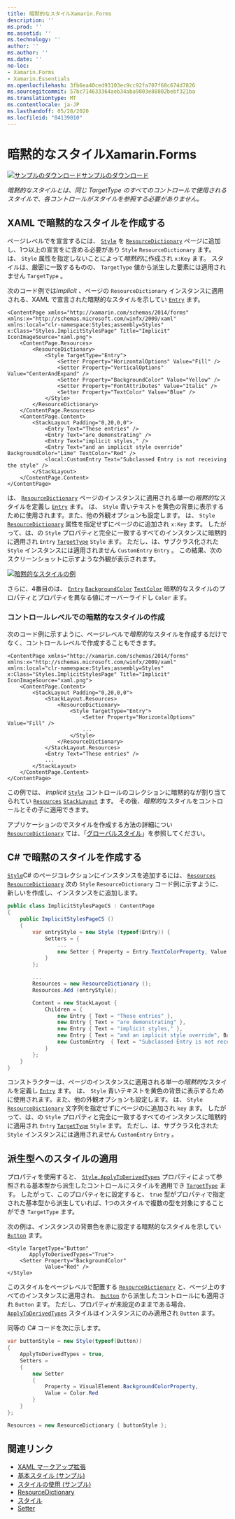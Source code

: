 ```yaml
---
title: 暗黙的なスタイルXamarin.Forms
description: ''
ms.prod: ''
ms.assetid: ''
ms.technology: ''
author: ''
ms.author: ''
ms.date: ''
no-loc:
- Xamarin.Forms
- Xamarin.Essentials
ms.openlocfilehash: 3fb6ea40ced93103ec9cc92fa707f68c674d7826
ms.sourcegitcommit: 57bc714633364aeb34aba9803e88802bebf321ba
ms.translationtype: MT
ms.contentlocale: ja-JP
ms.lasthandoff: 05/28/2020
ms.locfileid: "84139010"
---
```

# <a name="implicit-styles-in-xamarinforms"></a>暗黙的なスタイルXamarin.Forms

[![サンプルのダウンロード](~/media/shared/download.png)サンプルのダウンロード](https://docs.microsoft.com/samples/xamarin/xamarin-forms-samples/userinterface-styles-basicstyles)

_暗黙的なスタイルとは、同じ TargetType のすべてのコントロールで使用されるスタイルで、各コントロールがスタイルを参照する必要がありません。_

## <a name="create-an-implicit-style-in-xaml"></a>XAML で暗黙的なスタイルを作成する

ページレベルでを宣言するには、 [`Style`](xref:Xamarin.Forms.Style) を [`ResourceDictionary`](xref:Xamarin.Forms.ResourceDictionary) ページに追加し、1つ以上の宣言をに含める必要があり `Style` `ResourceDictionary` ます。 は、 `Style` 属性を指定しないことによって*暗黙的*に作成され `x:Key` ます。 スタイルは、厳密に一致するものの、 `TargetType` 値から派生した要素には適用されません `TargetType` 。

次のコード例では*implicit* 、ページの `ResourceDictionary` インスタンスに適用される、XAML で宣言された暗黙的なスタイルを示してい [`Entry`](xref:Xamarin.Forms.Entry) ます。

```xaml
<ContentPage xmlns="http://xamarin.com/schemas/2014/forms" xmlns:x="http://schemas.microsoft.com/winfx/2009/xaml" xmlns:local="clr-namespace:Styles;assembly=Styles" x:Class="Styles.ImplicitStylesPage" Title="Implicit" IconImageSource="xaml.png">
    <ContentPage.Resources>
        <ResourceDictionary>
            <Style TargetType="Entry">
                <Setter Property="HorizontalOptions" Value="Fill" />
                <Setter Property="VerticalOptions" Value="CenterAndExpand" />
                <Setter Property="BackgroundColor" Value="Yellow" />
                <Setter Property="FontAttributes" Value="Italic" />
                <Setter Property="TextColor" Value="Blue" />
            </Style>
        </ResourceDictionary>
    </ContentPage.Resources>
    <ContentPage.Content>
        <StackLayout Padding="0,20,0,0">
            <Entry Text="These entries" />
            <Entry Text="are demonstrating" />
            <Entry Text="implicit styles," />
            <Entry Text="and an implicit style override" BackgroundColor="Lime" TextColor="Red" />
            <local:CustomEntry Text="Subclassed Entry is not receiving the style" />
        </StackLayout>
    </ContentPage.Content>
</ContentPage>
```

は、 [`ResourceDictionary`](xref:Xamarin.Forms.ResourceDictionary) ページのインスタンスに適用される単一の*暗黙的*なスタイルを定義し [`Entry`](xref:Xamarin.Forms.Entry) ます。 は、 `Style` 青いテキストを黄色の背景に表示するために使用されます。また、他の外観オプションも設定します。 は、 `Style` [`ResourceDictionary`](xref:Xamarin.Forms.ResourceDictionary) 属性を指定せずにページのに追加され `x:Key` ます。 したがって、は、の `Style` プロパティと完全に一致するすべてのインスタンスに暗黙的に適用され `Entry` [`TargetType`](xref:Xamarin.Forms.Style.TargetType) `Style` ます。 ただし、は、サブクラス化された `Style` インスタンスには適用されません `CustomEntry` `Entry` 。 この結果、次のスクリーンショットに示すような外観が表示されます。

[![暗黙的なスタイルの例](implicit-images/implicit-styles.png)](implicit-images/implicit-styles-large.png#lightbox)

さらに、4番目のは、 [`Entry`](xref:Xamarin.Forms.Entry) [`BackgroundColor`](xref:Xamarin.Forms.VisualElement.BackgroundColor) [`TextColor`](xref:Xamarin.Forms.InputView.TextColor) 暗黙的なスタイルのプロパティとプロパティを異なる値にオーバーライドし `Color` ます。

### <a name="create-an-implicit-style-at-the-control-level"></a>コントロールレベルでの暗黙的なスタイルの作成

次のコード例に示すように、ページレベルで*暗黙的*なスタイルを作成するだけでなく、コントロールレベルで作成することもできます。

```xaml
<ContentPage xmlns="http://xamarin.com/schemas/2014/forms" xmlns:x="http://schemas.microsoft.com/winfx/2009/xaml" xmlns:local="clr-namespace:Styles;assembly=Styles" x:Class="Styles.ImplicitStylesPage" Title="Implicit" IconImageSource="xaml.png">
    <ContentPage.Content>
        <StackLayout Padding="0,20,0,0">
            <StackLayout.Resources>
                <ResourceDictionary>
                    <Style TargetType="Entry">
                        <Setter Property="HorizontalOptions" Value="Fill" />
                        ...
                    </Style>
                </ResourceDictionary>
            </StackLayout.Resources>
            <Entry Text="These entries" />
            ...
        </StackLayout>
    </ContentPage.Content>
</ContentPage>
```

この例では、 *implicit* [`Style`](xref:Xamarin.Forms.Style) コントロールのコレクションに暗黙的なが割り当てられてい [`Resources`](xref:Xamarin.Forms.VisualElement.Resources) [`StackLayout`](xref:Xamarin.Forms.StackLayout) ます。 その後、*暗黙的*なスタイルをコントロールとその子に適用できます。

アプリケーションのでスタイルを作成する方法の詳細につい [`ResourceDictionary`](xref:Xamarin.Forms.ResourceDictionary) ては、「[グローバルスタイル](~/xamarin-forms/user-interface/styles/application.md)」を参照してください。

## <a name="create-an-implicit-style-in-c35"></a>C&#35; で暗黙のスタイルを作成する

[`Style`](xref:Xamarin.Forms.Style)C# のページコレクションにインスタンスを追加するには、 [`Resources`](xref:Xamarin.Forms.VisualElement.Resources) [`ResourceDictionary`](xref:Xamarin.Forms.ResourceDictionary) 次の `Style` `ResourceDictionary` コード例に示すように、新しいを作成し、インスタンスをに追加します。

```csharp
public class ImplicitStylesPageCS : ContentPage
{
    public ImplicitStylesPageCS ()
    {
        var entryStyle = new Style (typeof(Entry)) {
            Setters = {
                ...
                new Setter { Property = Entry.TextColorProperty, Value = Color.Blue }
            }
        };

        ...
        Resources = new ResourceDictionary ();
        Resources.Add (entryStyle);

        Content = new StackLayout {
            Children = {
                new Entry { Text = "These entries" },
                new Entry { Text = "are demonstrating" },
                new Entry { Text = "implicit styles," },
                new Entry { Text = "and an implicit style override", BackgroundColor = Color.Lime, TextColor = Color.Red },
                new CustomEntry  { Text = "Subclassed Entry is not receiving the style" }
            }
        };
    }
}
```

コンストラクターは、ページのインスタンスに適用される単一の*暗黙的*なスタイルを定義し [`Entry`](xref:Xamarin.Forms.Entry) ます。 は、 `Style` 青いテキストを黄色の背景に表示するために使用されます。また、他の外観オプションも設定します。 は、 `Style` [`ResourceDictionary`](xref:Xamarin.Forms.ResourceDictionary) 文字列を指定せずにページのに追加され `key` ます。 したがって、は、の `Style` プロパティと完全に一致するすべてのインスタンスに暗黙的に適用され `Entry` [`TargetType`](xref:Xamarin.Forms.Style.TargetType) `Style` ます。 ただし、は、サブクラス化された `Style` インスタンスには適用されません `CustomEntry` `Entry` 。

## <a name="apply-a-style-to-derived-types"></a>派生型へのスタイルの適用

プロパティを使用すると、 [`Style.ApplyToDerivedTypes`](xref:Xamarin.Forms.Style.ApplyToDerivedTypes) プロパティによって参照される基本型から派生したコントロールにスタイルを適用でき [`TargetType`](xref:Xamarin.Forms.Style.TargetType) ます。 したがって、このプロパティをに設定すると、 `true` 型がプロパティで指定された基本型から派生していれば、1つのスタイルで複数の型を対象にすることができ `TargetType` ます。

次の例は、インスタンスの背景色を赤に設定する暗黙的なスタイルを示してい [`Button`](xref:Xamarin.Forms.Button) ます。

```xaml
<Style TargetType="Button"
       ApplyToDerivedTypes="True">
    <Setter Property="BackgroundColor"
            Value="Red" />
</Style>
```

このスタイルをページレベルで配置する [`ResourceDictionary`](xref:Xamarin.Forms.ResourceDictionary) と、ページ上のすべてのインスタンスに適用され、 [`Button`](xref:Xamarin.Forms.Button) から派生したコントロールにも適用され `Button` ます。 ただし、プロパティが未設定のままである場合、 [`ApplyToDerivedTypes`](xref:Xamarin.Forms.Style.ApplyToDerivedTypes) スタイルはインスタンスにのみ適用され `Button` ます。

同等の C# コードを次に示します。

```csharp
var buttonStyle = new Style(typeof(Button))
{
    ApplyToDerivedTypes = true,
    Setters =
    {
        new Setter
        {
            Property = VisualElement.BackgroundColorProperty,
            Value = Color.Red
        }
    }
};

Resources = new ResourceDictionary { buttonStyle };
```

## <a name="related-links"></a>関連リンク

- [XAML マークアップ拡張](~/xamarin-forms/xaml/xaml-basics/xaml-markup-extensions.md)
- [基本スタイル (サンプル)](https://docs.microsoft.com/samples/xamarin/xamarin-forms-samples/userinterface-styles-basicstyles)
- [スタイルの使用 (サンプル)](https://docs.microsoft.com/samples/xamarin/xamarin-forms-samples/workingwithstyles)
- [ResourceDictionary](xref:Xamarin.Forms.ResourceDictionary)
- [スタイル](xref:Xamarin.Forms.Style)
- [Setter](xref:Xamarin.Forms.Setter)
